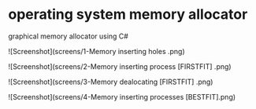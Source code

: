 # operating system memory allocator
graphical memory allocator using C#


![Screenshot](screens/1-Memory inserting holes .png)

![Screenshot](screens/2-Memory inserting process [FIRSTFIT] .png)

![Screenshot](screens/3-Memory dealocating [FIRSTFIT] .png)

![Screenshot](screens/4-Memory inserting processes [BESTFIT].png)
